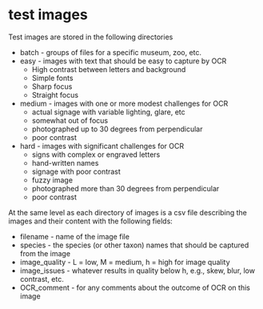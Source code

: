 # test images 

Test images are stored in the following directories
* batch - groups of files for a specific museum, zoo, etc. 
* easy - images with text that should be easy to capture by OCR 
   * High contrast between letters and background
   * Simple fonts
   * Sharp focus 
   * Straight focus
* medium - images with one or more modest challenges for OCR
   * actual signage with variable lighting, glare, etc 
   * somewhat out of focus 
   * photographed up to 30 degrees from perpendicular
   * poor contrast 
* hard - images with significant challenges for OCR
   * signs with complex or engraved letters
   * hand-written names 
   * signage with poor contrast 
   * fuzzy image 
   * photographed more than 30 degrees from perpendicular  
   * poor contrast

At the same level as each directory of images is a csv file describing the images and their content with the following fields: 
* filename - name of the image file
* species - the species (or other taxon) names that should be captured from the image
* image_quality - L = low, M = medium, h = high for image quality
* image_issues - whatever results in quality below h, e.g., skew, blur, low contrast, etc. 
* OCR_comment - for any comments about the outcome of OCR on this image